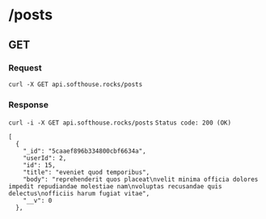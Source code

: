 # /posts

## GET
### Request
`curl -X GET api.softhouse.rocks/posts`

### Response
`curl -i -X GET api.softhouse.rocks/posts`
`Status code: 200 (OK)`

```
[
  {
    "_id": "5caaef896b334800cbf6634a",
    "userId": 2,
    "id": 15,
    "title": "eveniet quod temporibus",
    "body": "reprehenderit quos placeat\nvelit minima officia dolores impedit repudiandae molestiae nam\nvoluptas recusandae quis delectus\nofficiis harum fugiat vitae",
    "__v": 0
  },
  ```
